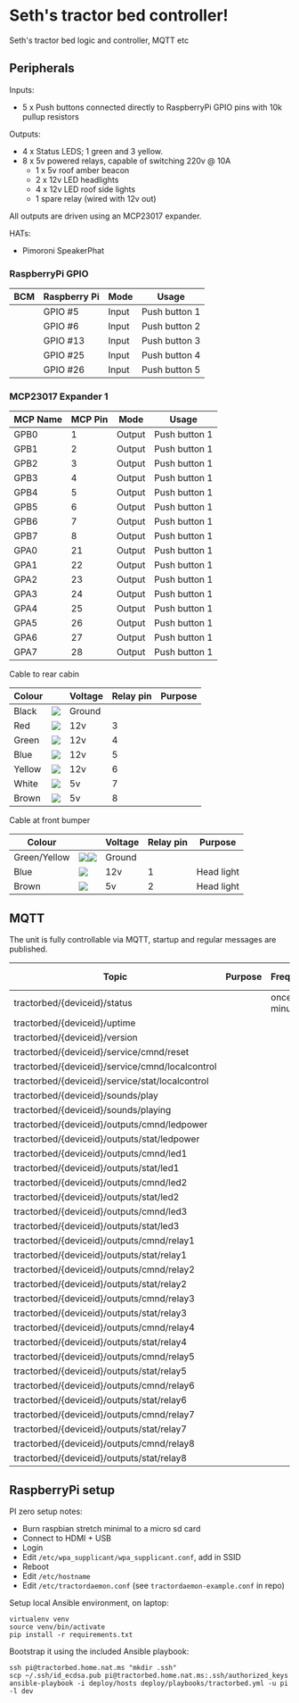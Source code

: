# Seth's tractor bed controller!

Seth's tractor bed logic and controller, MQTT etc

## Peripherals

Inputs:

* 5 x Push buttons connected directly to RaspberryPi GPIO pins with 10k pullup resistors

Outputs:

* 4 x Status LEDS; 1 green and 3 yellow.
* 8 x 5v powered relays, capable of switching 220v @ 10A
  * 1 x 5v roof amber beacon
  * 2 x 12v LED headlights
  * 4 x 12v LED roof side lights
  * 1 spare relay (wired with 12v out)

All outputs are driven using an MCP23017 expander.

HATs:

* Pimoroni SpeakerPhat

### RaspberryPi GPIO

| BCM      | Raspberry Pi | Mode   | Usage         |
|----------|--------------|--------|---------------|
|          | GPIO #5      | Input  | Push button 1 |
|          | GPIO #6      | Input  | Push button 2 |
|          | GPIO #13     | Input  | Push button 3 |
|          | GPIO #25     | Input  | Push button 4 |
|          | GPIO #26     | Input  | Push button 5 |

### MCP23017 Expander 1

| MCP Name | MCP Pin | Mode   | Usage             |
|----------|---------|--------|-------------------|
| GPB0     | 1       | Output | Push button 1     |
| GPB1     | 2       | Output | Push button 1     |
| GPB2     | 3       | Output | Push button 1     |
| GPB3     | 4       | Output | Push button 1     |
| GPB4     | 5       | Output | Push button 1     |
| GPB5     | 6       | Output | Push button 1     |
| GPB6     | 7       | Output | Push button 1     |
| GPB7     | 8       | Output | Push button 1     |
| GPA0     | 21      | Output | Push button 1     |
| GPA1     | 22      | Output | Push button 1     |
| GPA2     | 23      | Output | Push button 1     |
| GPA3     | 24      | Output | Push button 1     |
| GPA4     | 25      | Output | Push button 1     |
| GPA5     | 26      | Output | Push button 1     |
| GPA6     | 27      | Output | Push button 1     |
| GPA7     | 28      | Output | Push button 1     |

Cable to rear cabin

| Colour |                                                   | Voltage | Relay pin | Purpose   |
|--------|---------------------------------------------------|---------|-----------|-----------|
| Black  | ![](https://placehold.it/15/000000/000000?text=+) | Ground  |           |           |
| Red    | ![](https://placehold.it/15/eb4034/000000?text=+) | 12v     | 3         |           |
| Green  | ![](https://placehold.it/15/3bfa19/000000?text=+) | 12v     | 4         |           |
| Blue   | ![](https://placehold.it/15/3719fa/000000?text=+) | 12v     | 5         |           |
| Yellow | ![](https://placehold.it/15/ffea00/000000?text=+) | 12v     | 6         |           |
| White  | ![](https://placehold.it/15/dedede/000000?text=+) | 5v      | 7         |           |
| Brown  | ![](https://placehold.it/15/785020/000000?text=+) | 5v      | 8         |           |

Cable at front bumper

| Colour |                                                   | Voltage | Relay pin | Purpose   |
|--------|---------------------------------------------------|---------|-----------|-----------|
| Green/Yellow  | ![](https://placehold.it/15/3bfa19/000000?text=+)![](https://placehold.it/15/ffea00/000000?text=+) | Ground  |           |           |
| Blue   | ![](https://placehold.it/15/3719fa/000000?text=+) | 12v     | 1         | Head light |
| Brown  | ![](https://placehold.it/15/785020/000000?text=+) | 5v      | 2         | Head light |


## MQTT

The unit is fully controllable via MQTT, startup and regular messages are published.

| Topic                                        |  Purpose                |  Frequency       | Example payload |   
|----------------------------------------------|-------------------------|------------------|-----------------|
| tractorbed/{deviceid}/status                 |                         | once a minute    |                 |
| tractorbed/{deviceid}/uptime                 |                         |                  |                 |
| tractorbed/{deviceid}/version                |                         |                  |                 |
| tractorbed/{deviceid}/service/cmnd/reset              |                         |                  |                 |
| tractorbed/{deviceid}/service/cmnd/localcontrol       |                         |                  |                 |
| tractorbed/{deviceid}/service/stat/localcontrol       |                         |                  |                 |
| tractorbed/{deviceid}/sounds/play                     |                         |                  |                 |
| tractorbed/{deviceid}/sounds/playing                  |                         |                  |                 |
| tractorbed/{deviceid}/outputs/cmnd/ledpower           |                         |                  |                 |
| tractorbed/{deviceid}/outputs/stat/ledpower           |                         |                  |                 |
| tractorbed/{deviceid}/outputs/cmnd/led1               |                         |                  |                 |
| tractorbed/{deviceid}/outputs/stat/led1               |                         |                  |                 |
| tractorbed/{deviceid}/outputs/cmnd/led2               |                         |                  |                 |
| tractorbed/{deviceid}/outputs/stat/led2               |                         |                  |                 |
| tractorbed/{deviceid}/outputs/cmnd/led3               |                         |                  |                 |
| tractorbed/{deviceid}/outputs/stat/led3               |                         |                  |                 |
| tractorbed/{deviceid}/outputs/cmnd/relay1             |                         |                  |                 |
| tractorbed/{deviceid}/outputs/stat/relay1             |                         |                  |                 |
| tractorbed/{deviceid}/outputs/cmnd/relay2             |                         |                  |                 |
| tractorbed/{deviceid}/outputs/stat/relay2             |                         |                  |                 |
| tractorbed/{deviceid}/outputs/cmnd/relay3             |                         |                  |                 |
| tractorbed/{deviceid}/outputs/stat/relay3             |                         |                  |                 |
| tractorbed/{deviceid}/outputs/cmnd/relay4             |                         |                  |                 |
| tractorbed/{deviceid}/outputs/stat/relay4             |                         |                  |                 |
| tractorbed/{deviceid}/outputs/cmnd/relay5             |                         |                  |                 |
| tractorbed/{deviceid}/outputs/stat/relay5             |                         |                  |                 |
| tractorbed/{deviceid}/outputs/cmnd/relay6             |                         |                  |                 |
| tractorbed/{deviceid}/outputs/stat/relay6             |                         |                  |                 |
| tractorbed/{deviceid}/outputs/cmnd/relay7             |                         |                  |                 |
| tractorbed/{deviceid}/outputs/stat/relay7             |                         |                  |                 |
| tractorbed/{deviceid}/outputs/cmnd/relay8             |                         |                  |                 |
| tractorbed/{deviceid}/outputs/stat/relay8             |                         |                  |                 |

## RaspberryPi setup

PI zero setup notes:

* Burn raspbian stretch minimal to a micro sd card
* Connect to HDMI + USB
* Login
* Edit `/etc/wpa_supplicant/wpa_supplicant.conf`, add in SSID
* Reboot
* Edit `/etc/hostname`
* Edit `/etc/tractordaemon.conf` (see `tractordaemon-example.conf` in repo)

Setup local Ansible environment, on laptop:

```
virtualenv venv
source venv/bin/activate
pip install -r requirements.txt
```

Bootstrap it using the included Ansible playbook:

```
ssh pi@tractorbed.home.nat.ms "mkdir .ssh"
scp ~/.ssh/id_ecdsa.pub pi@tractorbed.home.nat.ms:.ssh/authorized_keys
ansible-playbook -i deploy/hosts deploy/playbooks/tractorbed.yml -u pi -l dev
```

